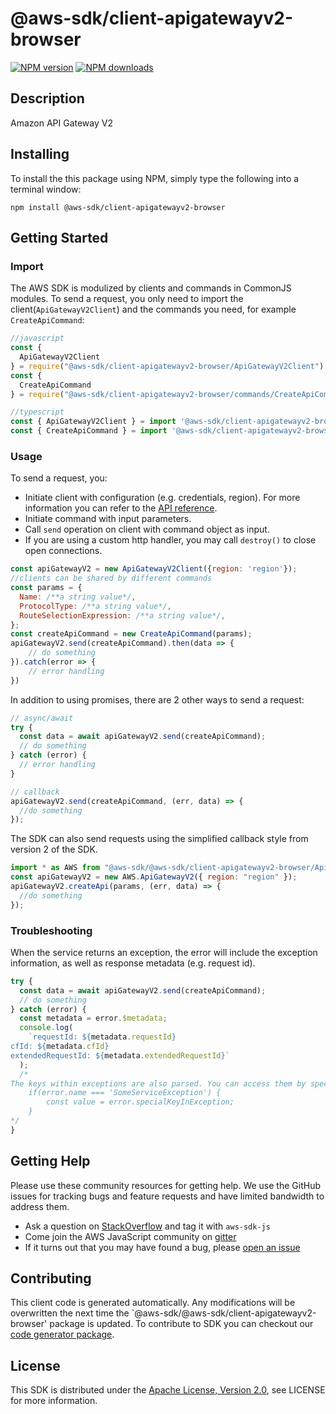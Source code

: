 # @aws-sdk/client-apigatewayv2-browser

[![NPM version](https://img.shields.io/npm/v/@aws-sdk/client-apigatewayv2-browser/preview.svg)](https://www.npmjs.com/package/@aws-sdk/client-apigatewayv2-browser)
[![NPM downloads](https://img.shields.io/npm/dm/@aws-sdk/client-apigatewayv2-browser.svg)](https://www.npmjs.com/package/@aws-sdk/client-apigatewayv2-browser)

## Description

<p>Amazon API Gateway V2</p>

## Installing

To install the this package using NPM, simply type the following into a terminal window:

```
npm install @aws-sdk/client-apigatewayv2-browser
```

## Getting Started

### Import

The AWS SDK is modulized by clients and commands in CommonJS modules. To send a request, you only need to import the client(`ApiGatewayV2Client`) and the commands you need, for example `CreateApiCommand`:

```javascript
//javascript
const {
  ApiGatewayV2Client
} = require("@aws-sdk/client-apigatewayv2-browser/ApiGatewayV2Client");
const {
  CreateApiCommand
} = require("@aws-sdk/client-apigatewayv2-browser/commands/CreateApiCommand");
```

```javascript
//typescript
const { ApiGatewayV2Client } = import '@aws-sdk/client-apigatewayv2-browser/ApiGatewayV2Client';
const { CreateApiCommand } = import '@aws-sdk/client-apigatewayv2-browser/commands/CreateApiCommand';
```

### Usage

To send a request, you:

- Initiate client with configuration (e.g. credentials, region). For more information you can refer to the [API reference][].
- Initiate command with input parameters.
- Call `send` operation on client with command object as input.
- If you are using a custom http handler, you may call `destroy()` to close open connections.

```javascript
const apiGatewayV2 = new ApiGatewayV2Client({region: 'region'});
//clients can be shared by different commands
const params = {
  Name: /**a string value*/,
  ProtocolType: /**a string value*/,
  RouteSelectionExpression: /**a string value*/,
};
const createApiCommand = new CreateApiCommand(params);
apiGatewayV2.send(createApiCommand).then(data => {
    // do something
}).catch(error => {
    // error handling
})
```

In addition to using promises, there are 2 other ways to send a request:

```javascript
// async/await
try {
  const data = await apiGatewayV2.send(createApiCommand);
  // do something
} catch (error) {
  // error handling
}
```

```javascript
// callback
apiGatewayV2.send(createApiCommand, (err, data) => {
  //do something
});
```

The SDK can also send requests using the simplified callback style from version 2 of the SDK.

```javascript
import * as AWS from "@aws-sdk/@aws-sdk/client-apigatewayv2-browser/ApiGatewayV2";
const apiGatewayV2 = new AWS.ApiGatewayV2({ region: "region" });
apiGatewayV2.createApi(params, (err, data) => {
  //do something
});
```

### Troubleshooting

When the service returns an exception, the error will include the exception information, as well as response metadata (e.g. request id).

```javascript
try {
  const data = await apiGatewayV2.send(createApiCommand);
  // do something
} catch (error) {
  const metadata = error.$metadata;
  console.log(
    `requestId: ${metadata.requestId}
cfId: ${metadata.cfId}
extendedRequestId: ${metadata.extendedRequestId}`
  );
  /*
The keys within exceptions are also parsed. You can access them by specifying exception names:
    if(error.name === 'SomeServiceException') {
        const value = error.specialKeyInException;
    }
*/
}
```

## Getting Help

Please use these community resources for getting help. We use the GitHub issues for tracking bugs and feature requests and have limited bandwidth to address them.

- Ask a question on [StackOverflow](https://stackoverflow.com/questions/tagged/aws-sdk-js) and tag it with `aws-sdk-js`
- Come join the AWS JavaScript community on [gitter](https://gitter.im/aws/aws-sdk-js-v3)
- If it turns out that you may have found a bug, please [open an issue](https://github.com/aws/aws-sdk-js-v3/issues)

## Contributing

This client code is generated automatically. Any modifications will be overwritten the next time the `@aws-sdk/@aws-sdk/client-apigatewayv2-browser' package is updated. To contribute to SDK you can checkout our [code generator package][].

## License

This SDK is distributed under the
[Apache License, Version 2.0](http://www.apache.org/licenses/LICENSE-2.0),
see LICENSE for more information.

[code generator package]: https://github.com/aws/aws-sdk-js-v3/tree/master/packages/service-types-generator
[api reference]: https://docs.aws.amazon.com/AWSJavaScriptSDK/latest/
